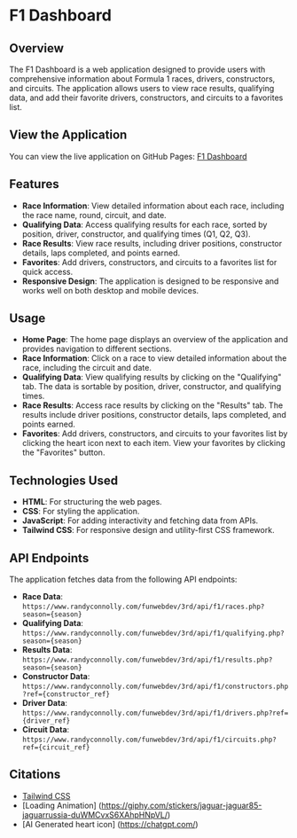 # F1 Dashboard

## Overview

The F1 Dashboard is a web application designed to provide users with comprehensive information about Formula 1 races, drivers, constructors, and circuits. The application allows users to view race results, qualifying data, and add their favorite drivers, constructors, and circuits to a favorites list.

## View the Application

You can view the live application on GitHub Pages: [F1 Dashboard](https://ewush956.github.io/Comp3612Assignment2/)

## Features

- **Race Information**: View detailed information about each race, including the race name, round, circuit, and date.
- **Qualifying Data**: Access qualifying results for each race, sorted by position, driver, constructor, and qualifying times (Q1, Q2, Q3).
- **Race Results**: View race results, including driver positions, constructor details, laps completed, and points earned.
- **Favorites**: Add drivers, constructors, and circuits to a favorites list for quick access.
- **Responsive Design**: The application is designed to be responsive and works well on both desktop and mobile devices.

## Usage

- **Home Page**: The home page displays an overview of the application and provides navigation to different sections.
- **Race Information**: Click on a race to view detailed information about the race, including the circuit and date.
- **Qualifying Data**: View qualifying results by clicking on the "Qualifying" tab. The data is sortable by position, driver, constructor, and qualifying times.
- **Race Results**: Access race results by clicking on the "Results" tab. The results include driver positions, constructor details, laps completed, and points earned.
- **Favorites**: Add drivers, constructors, and circuits to your favorites list by clicking the heart icon next to each item. View your favorites by clicking the "Favorites" button.

## Technologies Used

- **HTML**: For structuring the web pages.
- **CSS**: For styling the application.
- **JavaScript**: For adding interactivity and fetching data from APIs.
- **Tailwind CSS**: For responsive design and utility-first CSS framework.

## API Endpoints

The application fetches data from the following API endpoints:

- **Race Data**: `https://www.randyconnolly.com/funwebdev/3rd/api/f1/races.php?season={season}`
- **Qualifying Data**: `https://www.randyconnolly.com/funwebdev/3rd/api/f1/qualifying.php?season={season}`
- **Results Data**: `https://www.randyconnolly.com/funwebdev/3rd/api/f1/results.php?season={season}`
- **Constructor Data**: `https://www.randyconnolly.com/funwebdev/3rd/api/f1/constructors.php?ref={constructor_ref}`
- **Driver Data**: `https://www.randyconnolly.com/funwebdev/3rd/api/f1/drivers.php?ref={driver_ref}`
- **Circuit Data**: `https://www.randyconnolly.com/funwebdev/3rd/api/f1/circuits.php?ref={circuit_ref}`


## Citations
- [Tailwind CSS](https://tailwindcss.com/) 
- [Loading Animation] (https://giphy.com/stickers/jaguar-jaguar85-jaguarrussia-duWMCvxS6XAhpHNpVL/)
- [AI Generated heart icon] (https://chatgpt.com/)
